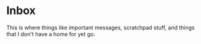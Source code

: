 # Inbox

This is where things like important messages, scratchpad stuff, and things that I don't have a home for yet go.
